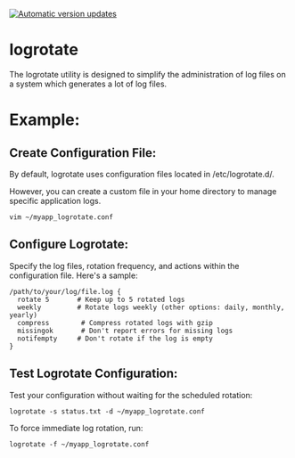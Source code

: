 [![Automatic version updates](https://github.com/ZOSOpenTools/logrotateport/actions/workflows/bump.yml/badge.svg)](https://github.com/ZOSOpenTools/logrotateport/actions/workflows/bump.yml)

# logrotate

The logrotate utility is designed to simplify the administration of log files on a system which generates a lot of log files.

# Example:

## Create Configuration File:

By default, logrotate uses configuration files located in /etc/logrotate.d/. 

However, you can create a custom file in your home directory to manage specific application logs.

```
vim ~/myapp_logrotate.conf
```

## Configure Logrotate:

Specify the log files, rotation frequency, and actions within the configuration file. Here's a sample:

```
/path/to/your/log/file.log {
  rotate 5       # Keep up to 5 rotated logs
  weekly         # Rotate logs weekly (other options: daily, monthly, yearly)
  compress        # Compress rotated logs with gzip
  missingok       # Don't report errors for missing logs
  notifempty     # Don't rotate if the log is empty
}
```

## Test Logrotate Configuration:

Test your configuration without waiting for the scheduled rotation:

```
logrotate -s status.txt -d ~/myapp_logrotate.conf
```

To force immediate log rotation, run:

```
logrotate -f ~/myapp_logrotate.conf
```
